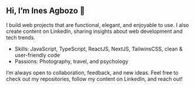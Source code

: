 ## Hi, I’m Ines Agbozo 👋



I build web projects that are functional, elegant, and enjoyable to use. I also create content on LinkedIn, sharing insights about web development and tech trends.

- Skills: JavaScript, TypeScript, ReactJS, NextJS, TailwinsCSS, clean & user-friendly code
- Passions: Photography, travel, and psychology

I’m always open to collaboration, feedback, and new ideas. Feel free to check out my repositories, follow my content on LinkedIn, and reach out!

